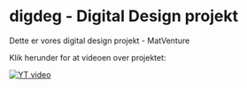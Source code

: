 # digdeg - Digital Design projekt

Dette er vores digital design projekt  - MatVenture

Klik herunder for at videoen over projektet:

[![YT video](https://img.youtube.com/vi/0UDouZqMwMc/0.jpg)](https://www.youtube.com/watch?v=0UDouZqMwMc)
